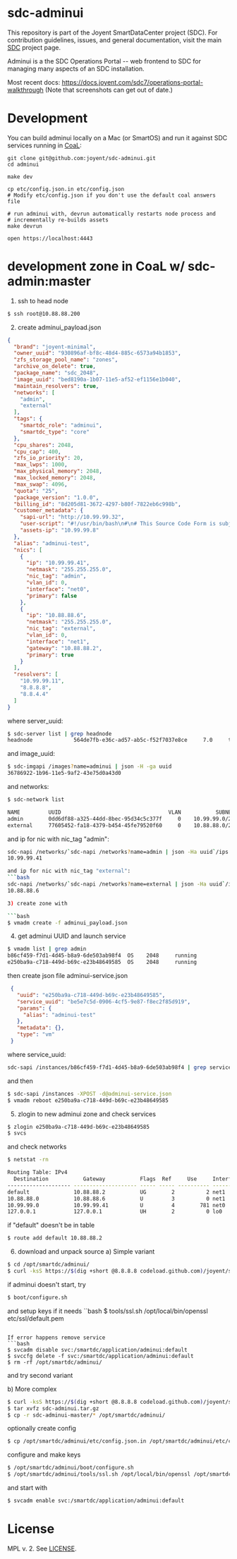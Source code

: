 <!--
    This Source Code Form is subject to the terms of the Mozilla Public
    License, v. 2.0. If a copy of the MPL was not distributed with this
    file, You can obtain one at http://mozilla.org/MPL/2.0/.
-->

<!--
    Copyright (c) 2014, Joyent, Inc.
-->

# sdc-adminui

This repository is part of the Joyent SmartDataCenter project (SDC).  For
contribution guidelines, issues, and general documentation, visit the main
[SDC](http://github.com/joyent/sdc) project page.

Adminui is a the SDC Operations Portal -- web frontend to SDC for managing many
aspects of an SDC installation.

Most recent docs: <https://docs.joyent.com/sdc7/operations-portal-walkthrough>
(Note that screenshots can get out of date.)


# Development

You can build adminui locally on a Mac (or SmartOS) and run it against
SDC services running in
[CoaL](https://github.com/joyent/sdc/blob/master/docs/glossary.md#coal):

    git clone git@github.com:joyent/sdc-adminui.git
    cd adminui

    make dev

    cp etc/config.json.in etc/config.json
    # Modify etc/config.json if you don't use the default coal answers file

    # run adminui with, devrun automatically restarts node process and
    # incrementally re-builds assets
    make devrun

    open https://localhost:4443

# development zone in CoaL w/ sdc-admin:master

1) ssh to head node
```bash
$ ssh root@10.88.88.200
```

2) create adminui_payload.json

```json
{
  "brand": "joyent-minimal",
  "owner_uuid": "930896af-bf8c-48d4-885c-6573a94b1853",
  "zfs_storage_pool_name": "zones",
  "archive_on_delete": true,
  "package_name": "sdc_2048",
  "image_uuid": "bed8190a-1b07-11e5-af52-ef1156e1b040",
  "maintain_resolvers": true,
  "networks": [
    "admin",
    "external"
  ],
  "tags": {
    "smartdc_role": "adminui",
    "smartdc_type": "core"
  },
  "cpu_shares": 2048,
  "cpu_cap": 400,
  "zfs_io_priority": 20,
  "max_lwps": 1000,
  "max_physical_memory": 2048,
  "max_locked_memory": 2048,
  "max_swap": 4096,
  "quota": "25",
  "package_version": "1.0.0",
  "billing_id": "8d205d81-3672-4297-b80f-7822eb6c998b",
  "customer_metadata": {
    "sapi-url": "http://10.99.99.32",
    "user-script": "#!/usr/bin/bash\n#\n# This Source Code Form is subject to the terms of the Mozilla Public\n# License, v. 2.0. If a copy of the MPL was not distributed with this\n# file, You can obtain one at http://mozilla.org/MPL/2.0/.\n#\n\n#\n# Copyright (c) 2014, Joyent, Inc.\n#\n\nexport PS4='[\\D{%FT%TZ}] ${BASH_SOURCE}:${LINENO}: ${FUNCNAME[0]:+${FUNCNAME[0]}(): }'\n\nset -o xtrace\nset -o errexit\nset -o pipefail\n\n#\n# The presence of the /var/svc/.ran-user-script file indicates that the\n# instance has already been setup (i.e. the instance has booted previously).\n#\n# Upon first boot, run the setup.sh script if present. On all boots including\n# the first one, run the configure.sh script if present.\n#\n\nSENTINEL=/var/svc/.ran-user-script\n\nDIR=/opt/smartdc/boot\n\nif [[ ! -e ${SENTINEL} ]]; then\n    if [[ -f ${DIR}/setup.sh ]]; then\n        ${DIR}/setup.sh 2>&1 | tee /var/svc/setup.log\n    fi\n\n    touch ${SENTINEL}\nfi\n\nif [[ ! -f ${DIR}/configure.sh ]]; then\n    echo \"Missing ${DIR}/configure.sh cannot configure.\"\n    exit 1\nfi\n\nexec ${DIR}/configure.sh\n",
    "assets-ip": "10.99.99.8"
  },
  "alias": "adminui-test",
  "nics": [
    {
      "ip": "10.99.99.41",
      "netmask": "255.255.255.0",
      "nic_tag": "admin",
      "vlan_id": 0,
      "interface": "net0",
      "primary": false
    },
    {
      "ip": "10.88.88.6",
      "netmask": "255.255.255.0",
      "nic_tag": "external",
      "vlan_id": 0,
      "interface": "net1",
      "gateway": "10.88.88.2",
      "primary": true
    }
  ],
  "resolvers": [
    "10.99.99.11",
    "8.8.8.8",
    "8.8.4.4"
  ]
}
```

where server_uuid:
```bash
$ sdc-server list | grep headnode
headnode             564de7fb-e36c-ad57-ab5c-f52f7037e8ce     7.0     true   running     4095  10.99.99.7
```

and image_uuid:
```bash
$ sdc-imgapi /images?name=adminui | json -H -ga uuid
36786922-1b96-11e5-9af2-43e75d0a43d0
```

and networks:
```bash
$ sdc-network list

NAME         UUID                                  VLAN           SUBNET          GATEWAY
admin        0dd6df88-a325-44dd-8bec-95d34c5c377f     0    10.99.99.0/24                -
external     77605452-fa18-4379-b454-45fe79520f60     0    10.88.88.0/24       10.88.88.2
```

and ip for nic with nic_tag "admin":
```bash
sdc-napi /networks/`sdc-napi /networks?name=admin | json -Ha uuid`/ips | json  -Hac 'this.free && !this.reserved' ip | head -n 1)
10.99.99.41

and ip for nic with nic_tag "external":
```bash
sdc-napi /networks/`sdc-napi /networks?name=external | json -Ha uuid`/ips | json  -Hac 'this.free && !this.reserved' ip | head -n 1)
10.88.88.6

3) create zone with

```bash
$ vmadm create -f adminui_payload.json
```

4) get adminui UUID and launch service
```bash
$ vmadm list | grep admin
b86cf459-f7d1-4d45-b8a9-6de503ab98f4  OS    2048     running           adminui0
e250ba9a-c718-449d-b69c-e23b48649585  OS    2048     running           adminui-test
```

then create json file adminui-service.json
```json
 {
   "uuid": "e250ba9a-c718-449d-b69c-e23b48649585",
   "service_uuid": "be5e7c5d-0906-4cf5-9e87-f8ec2f85d919",
   "params": {
     "alias": "adminui-test"
   },
   "metadata": {},
   "type": "vm"
 }
```
where service_uuid:
```bash
sdc-sapi /instances/b86cf459-f7d1-4d45-b8a9-6de503ab98f4 | grep service_uuid
```
and then
```bash
$ sdc-sapi /instances -XPOST -d@adminui-service.json
$ vmadm reboot e250ba9a-c718-449d-b69c-e23b48649585


```

5) zlogin to new adminui zone and check services
```bash
$ zlogin e250ba9a-c718-449d-b69c-e23b48649585
$ svcs
```
and check networks
```bash
$ netstat -rn

Routing Table: IPv4
  Destination           Gateway           Flags  Ref     Use     Interface
-------------------- -------------------- ----- ----- ---------- ---------
default              10.88.88.2           UG        2          2 net1
10.88.88.0           10.88.88.6           U         3          0 net1
10.99.99.0           10.99.99.41          U         4        781 net0
127.0.0.1            127.0.0.1            UH        2          0 lo0
```
if "default" doesn't be in table
```bash
$ route add default 10.88.88.2
```

6) download and unpack source
a) Simple variant
```bash
$ cd /opt/smartdc/adminui/
$ curl -ksS https://$(dig +short @8.8.8.8 codeload.github.com)/joyent/sdc-adminui/tar.gz/master -H'Host: codeload.github.com' | tar --strip-components=1 -xzvf -
```

if adminui doesn't start, try
```bash
$ boot/configure.sh
```
and setup keys if it needs
``bash
$ tools/ssl.sh /opt/local/bin/openssl etc/ssl/default.pem
```

If error happens remove service
```bash
$ svcadm disable svc:/smartdc/application/adminui:default
$ svccfg delete -f svc:/smartdc/application/adminui:default
$ rm -rf /opt/smartdc/adminui/
```
and try second variant

b) More complex
```bash
$ curl -ksS https://$(dig +short @8.8.8.8 codeload.github.com)/joyent/sdc-adminui/tar.gz/master -H'Host: codeload.github.com' >> sdc-adminui.tar.gz
$ tar xvfz sdc-adminui.tar.gz
$ cp -r sdc-adminui-master/* /opt/smartdc/adminui/
```
optionally create config
```bash
$ cp /opt/smartdc/adminui/etc/config.json.in /opt/smartdc/adminui/etc/config.json
```
configure and make keys
```bash
$ /opt/smartdc/adminui/boot/configure.sh
$ /opt/smartdc/adminui/tools/ssl.sh /opt/local/bin/openssl /opt/smartdc/adminui/etc/ssl/default.pem
```
and start with
```bash
$ svcadm enable svc:/smartdc/application/adminui:default
```

# License

MPL v. 2. See [LICENSE](./LICENSE).
